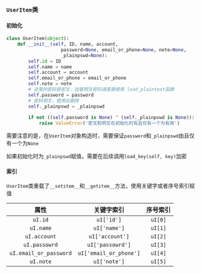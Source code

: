 ### `UserItem`类

#### 初始化

```python
class UserItem(object):
    def __init__(self, ID, name, account, 
                    password=None, email_or_phone=None, note=None,
                    _plainpswd=None):
        self.id = ID
        self.name = name
        self.account = account
        self.email_or_phone = email_or_phone
        self.note = note
        # 这里的密码是密文，加载明文密码请直接使用 load_plaintext函数
        self.password = password
        # 密码明文，使用后删除
        self._plainpswd = _plainpswd
        
        if not ((self.password is None) ^ (self._plainpswd is None)):
            raise ValueError('密文和明文在初始化时有且仅有一个为有效') 
```

需要注意的是，在`UserItem`对象构造时，需要保证`password`和`_plainpswd`由且仅有一个为`None`

如果初始化时为`_plainpswd`赋值，需要在后续调用`load_key(self, key)`加密

#### 索引

`UserItem`类重载了`__setitem__`和`__getitem__`方法，使用关键字或者序号索引赋值

|          属性          |       关键字索引       | 序号索引 |
| :--------------------: | :--------------------: | :------: |
|        `uI.id`         |       `uI['id']`       | `uI[0]`  |
|       `uI.name`        |      `uI['name']`      | `uI[1]`  |
|      `uI.account`      |    `uI['account']`     | `uI[2]`  |
|     `uI.passowrd`      |    `uI['passowrd']`    | `uI[3]`  |
| `uI.email_or_password` | `uI['email_or_phone']` | `uI[4]`  |
|       `uI.note`        |      `uI['note']`      | `uI[5]`  |

